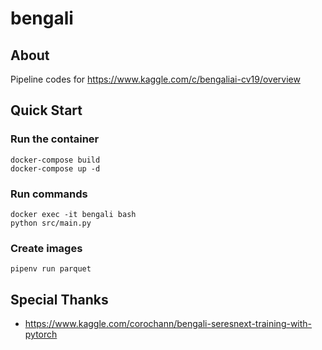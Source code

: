 # bengali
## About
Pipeline codes for https://www.kaggle.com/c/bengaliai-cv19/overview

## Quick Start

### Run the container

```
docker-compose build
docker-compose up -d
```

### Run commands

```
docker exec -it bengali bash
python src/main.py
```

### Create images

```
pipenv run parquet
```

## Special Thanks

- https://www.kaggle.com/corochann/bengali-seresnext-training-with-pytorch

